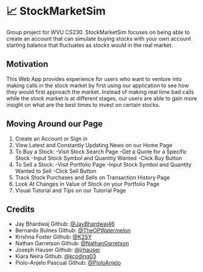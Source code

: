 # 📈 StockMarketSim
Group project for WVU CS230.
StockMarketSim focuses on being able to create an account that can simulate buying stocks with your own account starting balance that fluctuates as stocks would in the real market. 
## Motivation
This Web App provides experience for users who want to venture into making calls in the stock market by first using our application to see how they would first approach the market. Instead of making real time bad calls while the stock market is at different stages, our users are able to gain more insight on what are the best times to invest on certain stocks.
## Moving Around our Page
1. Create an Account or Sign in 
2. View Latest and Constantly Updating News on our Home Page
3. To Buy a Stock:
-Visit Stock Search Page 
-Get a Quote for a Specific Stock
-Input Stock Symbol and Quantity Wanted 
-Click Buy Button
4. To Sell a Stock:
-Visit Portfolio Page
-Input Stock Symbol and Quantity Wanted to Sell
-Click Sell Button
5. Track Stock Purchases and Sells on Transaction History Page
6. Look At Changes in Value of Stock on your Portfolio Page
7. Visual Tutorial and Tips on our Tutorial Page
## Credits
- Jay Bhardwaj Github: [@JayBhardwaj46](https://github.com/JayBhardwaj46)
- Bernardo Bulnes Github: [@TheOPWatermelon](https://github.com/TheOPWatermelon)
- Krishna Foster Github: [@K2SY](https://github.com/K2SY)
- Nathan Garretson Github: [@NathanGarretson](https://github.com/NathanGarretson)
- Joseph Hauser Github: [@jrhauser](https://github.com/jrhauser)
- Kiara Neira Github: [@kcoding03](https://github.com/kcoding03)
- Piolo-Anjelo Pascual Github: [@PioloAnjelo](https://github.com/PioloAnjelo)

